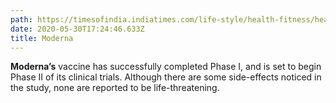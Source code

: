 ```yaml
---
path: https://timesofindia.indiatimes.com/life-style/health-fitness/health-news/coronavirus-vaccine-status-latest-news-update-from-30-indian-covid-19-vaccine-candidates-to-latest-developments-in-modernas-vaccine-here-is-everything-you-need-to-know/photostory/76093677.cms?picid=76093743
date: 2020-05-30T17:24:46.633Z
title: Moderna
---
```

**Moderna’s** vaccine has successfully completed Phase I, and is set to begin Phase II of its clinical trials. Although there are some side-effects noticed in the study, none are reported to be life-threatening.
